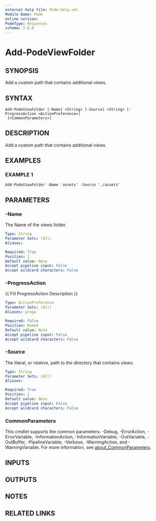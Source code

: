 ```yaml
---
external help file: Pode-help.xml
Module Name: Pode
online version:
PodeType: Responses
schema: 2.0.0
---
```


# Add-PodeViewFolder

## SYNOPSIS
Add a custom path that contains additional views.

## SYNTAX

```
Add-PodeViewFolder [-Name] <String> [-Source] <String> [-ProgressAction <ActionPreference>]
 [<CommonParameters>]
```

## DESCRIPTION
Add a custom path that contains additional views.

## EXAMPLES

### EXAMPLE 1
```
Add-PodeViewFolder -Name 'assets' -Source './assets'
```

## PARAMETERS

### -Name
The Name of the views folder.

```yaml
Type: String
Parameter Sets: (All)
Aliases:

Required: True
Position: 1
Default value: None
Accept pipeline input: False
Accept wildcard characters: False
```

### -ProgressAction
{{ Fill ProgressAction Description }}

```yaml
Type: ActionPreference
Parameter Sets: (All)
Aliases: proga

Required: False
Position: Named
Default value: None
Accept pipeline input: False
Accept wildcard characters: False
```

### -Source
The literal, or relative, path to the directory that contains views.

```yaml
Type: String
Parameter Sets: (All)
Aliases:

Required: True
Position: 2
Default value: None
Accept pipeline input: False
Accept wildcard characters: False
```

### CommonParameters
This cmdlet supports the common parameters: -Debug, -ErrorAction, -ErrorVariable, -InformationAction, -InformationVariable, -OutVariable, -OutBuffer, -PipelineVariable, -Verbose, -WarningAction, and -WarningVariable. For more information, see [about_CommonParameters](http://go.microsoft.com/fwlink/?LinkID=113216).

## INPUTS

## OUTPUTS

## NOTES

## RELATED LINKS
